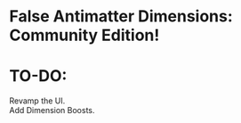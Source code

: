 False Antimatter Dimensions: Community Edition!
=========

TO-DO:
==========
Revamp the UI.<br>
Add Dimension Boosts.
